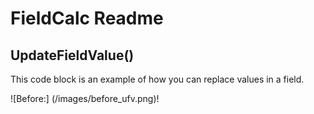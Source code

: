 # FieldCalc Readme

## UpdateFieldValue()

This code block is an example of how you can replace values in a field.

![Before:] (/images/before_ufv.png)!
